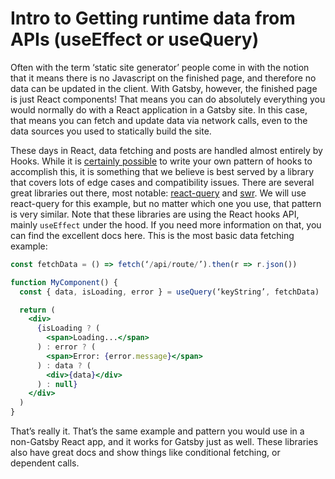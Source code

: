 # Intro to Getting runtime data from APIs \(useEffect or useQuery\)

Often with the term ‘static site generator’ people come in with the notion that it means there is no Javascript on the finished page, and therefore no data can be updated in the client. With Gatsby, however, the finished page is just React components! That means you can do absolutely everything you would normally do with a React application in a Gatsby site. In this case, that means you can fetch and update data via network calls, even to the data sources you used to statically build the site.

These days in React, data fetching and posts are handled almost entirely by Hooks. While it is [certainly possible](https://www.robinwieruch.de/react-hooks-fetch-data) to write your own pattern of hooks to accomplish this, it is something that we believe is best served by a library that covers lots of edge cases and compatibility issues. There are several great libraries out there, most notable: [react-query](https://github.com/tannerlinsley/react-query) and [swr](https://github.com/zeit/swr). We will use react-query for this example, but no matter which one you use, that pattern is very similar. Note that these libraries are using the React hooks API, mainly `useEffect` under the hood. If you need more information on that, you can find the excellent docs here. This is the most basic data fetching example:

```jsx
const fetchData = () => fetch(‘/api/route/’).then(r => r.json())

function MyComponent() {
  const { data, isLoading, error } = useQuery(‘keyString’, fetchData)

  return (
    <div>
      {isLoading ? (
        <span>Loading...</span>
      ) : error ? (
        <span>Error: {error.message}</span>
      ) : data ? (
        <div>{data}</div>
      ) : null}
    </div>
  )
}
```

That’s really it. That’s the same example and pattern you would use in a non-Gatsby React app, and it works for Gatsby just as well. These libraries also have great docs and show things like conditional fetching, or dependent calls.

